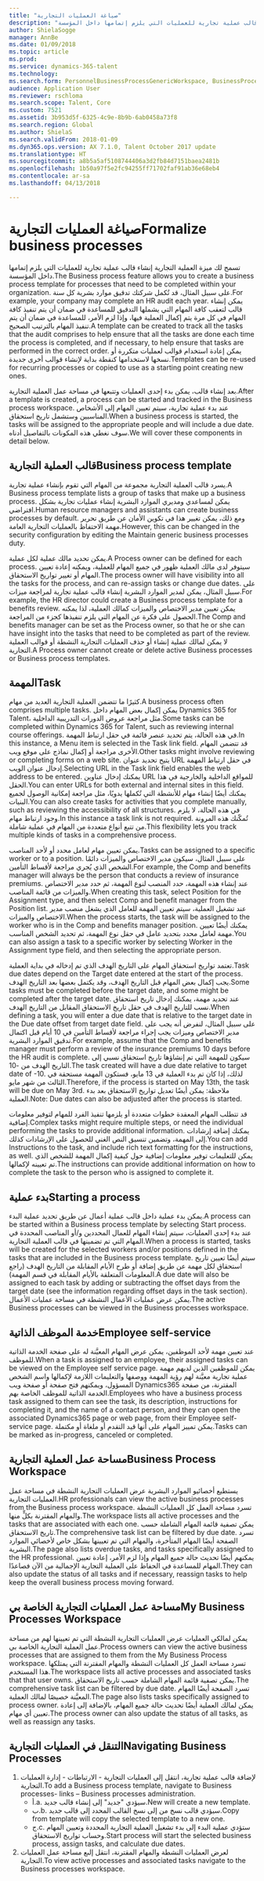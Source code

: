 ```yaml
---
title: "صياغة العمليات التجارية"
description: "تسمح لك ميزة العملية التجارية إنشاء قالب عملية تجارية للعمليات التي يلزم إتمامها داخل المؤسسة."
author: ShielaSogge
manager: AnnBe
ms.date: 01/09/2018
ms.topic: article
ms.prod: 
ms.service: dynamics-365-talent
ms.technology: 
ms.search.form: PersonnelBusinessProcessGenericWorkspace, BusinessProcessGenericTemplateListpage, BusinessProcessGenericMyTemplates, BusinessProcessGroupAssignment
audience: Application User
ms.reviewer: rschloma
ms.search.scope: Talent, Core
ms.custom: 7521
ms.assetid: 3b953d5f-6325-4c9e-8b9b-6ab0458a73f8
ms.search.region: Global
ms.author: ShielaS
ms.search.validFrom: 2018-01-09
ms.dyn365.ops.version: AX 7.1.0, Talent October 2017 update
ms.translationtype: HT
ms.sourcegitcommit: a8b5a5af5108744406a3d2fb84d7151baea2481b
ms.openlocfilehash: 1b50a97f5e2fc94255ff71702faf91ab36e68eb4
ms.contentlocale: ar-sa
ms.lasthandoff: 04/13/2018

---
```

# <a name="formalize-business-processes"></a><span data-ttu-id="4debd-103">صياغة العمليات التجارية</span><span class="sxs-lookup"><span data-stu-id="4debd-103">Formalize business processes</span></span>
<span data-ttu-id="4debd-104">تسمح لك ميزة العملية التجارية إنشاء قالب عملية تجارية للعمليات التي يلزم إتمامها داخل المؤسسة.</span><span class="sxs-lookup"><span data-stu-id="4debd-104">The Business process feature allows you to create a business process template for processes that need to be completed within your organization.</span></span> <span data-ttu-id="4debd-105">على سبيل المثال، قد تُكمل شركتك تدقيق موارد بشرية كل سنة.</span><span class="sxs-lookup"><span data-stu-id="4debd-105">For example, your company may complete an HR audit each year.</span></span> <span data-ttu-id="4debd-106">يمكن إنشاء قالب لتعقب كافة المهام التي يشملها التدقيق للمساعدة في ضمان أن يتم تنفيذ كافة المهام في كل مرة يتم إكمال العملية فيها، وإذا لزم الأمر، للمساعدة في ضمان أن يتم تنفيذ المهام بالترتيب الصحيح.</span><span class="sxs-lookup"><span data-stu-id="4debd-106">A template can be created to track all the tasks that the audit comprises to help ensure that all the tasks are done each time the process is completed, and if necessary, to help ensure that tasks are performed in the correct order.</span></span> <span data-ttu-id="4debd-107">يمكن إعادة استخدام قوالب لعمليات متكررة أو نسخها لاستخدامها كنقطة بداية لإنشاء قوالب أخرى جديدة.</span><span class="sxs-lookup"><span data-stu-id="4debd-107">Templates can be re-used for recurring processes or copied to use as a starting point creating new ones.</span></span>

<span data-ttu-id="4debd-108">بعد إنشاء قالب، يمكن بدء إحدى العمليات وتتبعها في مساحة عمل العملية التجارية.</span><span class="sxs-lookup"><span data-stu-id="4debd-108">After a template is created, a process can be started and tracked in the Business process workspace.</span></span>  <span data-ttu-id="4debd-109">عند بدء عملية تجارية، سيتم تعيين المهام إلى الأشخاص المناسبين وستشمل تاريخ استحقاق.</span><span class="sxs-lookup"><span data-stu-id="4debd-109">When a business process is started, the tasks will be assigned to the appropriate people and will include a due date.</span></span> <span data-ttu-id="4debd-110">سوف نغطي هذه المكونات بالتفاصيل أدناه.</span><span class="sxs-lookup"><span data-stu-id="4debd-110">We will cover these components in detail below.</span></span>

## <a name="business-process-template"></a><span data-ttu-id="4debd-111">قالب العملية التجارية</span><span class="sxs-lookup"><span data-stu-id="4debd-111">Business process template</span></span>
<span data-ttu-id="4debd-112">يسرد قالب العملية التجارية مجموعة من المهام التي تقوم بإنشاء عملية تجارية.</span><span class="sxs-lookup"><span data-stu-id="4debd-112">A Business process template lists a group of tasks that make up a business process.</span></span> <span data-ttu-id="4debd-113">يمكن لمساعدي ومديري الموارد البشرية إنشاء عمليات تجارية بشكل افتراضي.</span><span class="sxs-lookup"><span data-stu-id="4debd-113">Human resource managers and assistants can create business processes by default.</span></span>  <span data-ttu-id="4debd-114">ومع ذلك، يمكن تغيير هذا في تكوين الأمان عن طريق تحرير مهمة الاحتفاظ بالعمليات التجارية العامة.</span><span class="sxs-lookup"><span data-stu-id="4debd-114">However, this can be changed in the security configuration by editing the Maintain generic business processes duty.</span></span>

<span data-ttu-id="4debd-115">يمكن تحديد مالك عملية لكل عملية.</span><span class="sxs-lookup"><span data-stu-id="4debd-115">A Process owner can be defined for each process.</span></span> <span data-ttu-id="4debd-116">سيتوفر لدى مالك العملية ظهور في جميع المهام للعملية، ويمكنه إعادة تعيين المهام أو تغيير تواريخ الاستحقاق.</span><span class="sxs-lookup"><span data-stu-id="4debd-116">The process owner will have visibility into all the tasks for the process, and can re-assign tasks or change due dates.</span></span>  <span data-ttu-id="4debd-117">على سبيل المثال، يمكن لمدير الموارد البشرية إنشاء قالب عملية تجارية لمراجعة ميزات.</span><span class="sxs-lookup"><span data-stu-id="4debd-117">For example, the HR director could create a Business process template for a benefits review.</span></span>  <span data-ttu-id="4debd-118">يمكن تعيين مدير الاختصاص والميزات كمالك العملية، لذا يمكنه الحصول على فكرة عن المهام التي يلزم تنفيذها كجزء من المراجعة.</span><span class="sxs-lookup"><span data-stu-id="4debd-118">The Comp and benefits manager can be set as the Process owner, so that he or she can have insight into the tasks that need to be completed as part of the review.</span></span>  <span data-ttu-id="4debd-119">لا يمكن لمالك عملية إنشاء أو حذف العمليات التجارية النشطة أو قوالب العملية التجارية.</span><span class="sxs-lookup"><span data-stu-id="4debd-119">A Process owner cannot create or delete active Business processes or Business process templates.</span></span>

## <a name="task"></a><span data-ttu-id="4debd-120">المهمة</span><span class="sxs-lookup"><span data-stu-id="4debd-120">Task</span></span>
<span data-ttu-id="4debd-121">كثيرًا ما تتضمن العملية التجارية العديد من مهام.</span><span class="sxs-lookup"><span data-stu-id="4debd-121">A business process often comprises multiple tasks.</span></span> <span data-ttu-id="4debd-122">يمكن إكمال بعض المهام داخل Dynamics 365 for Talent، مثل مراجعة عروض الدورات التدريبية الداخلية.</span><span class="sxs-lookup"><span data-stu-id="4debd-122">Some tasks can be completed within Dynamics 365 for Talent, such as reviewing internal course offerings.</span></span> <span data-ttu-id="4debd-123">في هذه الحالة، يتم تحديد عنصر قائمة في حقل ارتباط المهمة.</span><span class="sxs-lookup"><span data-stu-id="4debd-123">In this instance, a Menu item is selected in the Task link field.</span></span> <span data-ttu-id="4debd-124">قد تتضمن المهام الأخرى مراجعة أو إكمال نماذج على موقع ويب.</span><span class="sxs-lookup"><span data-stu-id="4debd-124">Other tasks might involve reviewing or completing forms on a web site.</span></span> <span data-ttu-id="4debd-125">يتيح تحديد عنوان URL في حقل ارتباط المهمة إدخال عنوان الويب.</span><span class="sxs-lookup"><span data-stu-id="4debd-125">Selecting URL in the Task link field enables the web address to be entered.</span></span> <span data-ttu-id="4debd-126">يمكنك إدخال عناوين URL للمواقع الداخلية والخارجية في هذا الحقل.</span><span class="sxs-lookup"><span data-stu-id="4debd-126">You can enter URLs for both external and internal sites in this field.</span></span> <span data-ttu-id="4debd-127">يمكنك أيضًا إنشاء مهام للأنشطة التي تُكملها يدويًا، مثل مراجعة إمكانية الوصول لجميع البنيات.</span><span class="sxs-lookup"><span data-stu-id="4debd-127">You can also create tasks for activities that you complete manually, such as reviewing the accessibility of all structures.</span></span> <span data-ttu-id="4debd-128">في هذه الحالة، لا يلزم وجود ارتباط مهام.</span><span class="sxs-lookup"><span data-stu-id="4debd-128">In this instance a task link is not required.</span></span> <span data-ttu-id="4debd-129">تُمكّنك هذه المرونة من تتبع أنواع متعددة من المهام في عملية شاملة.</span><span class="sxs-lookup"><span data-stu-id="4debd-129">This flexibility lets you track multiple kinds of tasks in a comprehensive process.</span></span>

<span data-ttu-id="4debd-130">يمكن تعيين مهام لعامل محدد أو لأحد المناصب.</span><span class="sxs-lookup"><span data-stu-id="4debd-130">Tasks can be assigned to a specific worker or to a position.</span></span> <span data-ttu-id="4debd-131">على سبيل المثال، سيكون مدير الاختصاص والميزات دائمًا الشخص الذي يُجري مراجعة لأقساط التأمين.</span><span class="sxs-lookup"><span data-stu-id="4debd-131">For example, the Comp and benefits manager will always be the person that conducts a review of insurance premiums.</span></span>   <span data-ttu-id="4debd-132">عند إنشاء هذه المهمة، حدد المنصب لنوع المهمة، ثم حدد مدير الاختصاص والميزات من قائمة المناصب.</span><span class="sxs-lookup"><span data-stu-id="4debd-132">When creating this task, select Position for the Assignment type, and then select Comp and benefit manager from the Position list.</span></span> <span data-ttu-id="4debd-133">عند تشغيل العملية، سيتم تعيين المهمة للعامل الذي يشغل منصب مدير الاختصاص والميزات.</span><span class="sxs-lookup"><span data-stu-id="4debd-133">When the process starts, the task will be assigned to the worker who is in the Comp and benefits manager position.</span></span> <span data-ttu-id="4debd-134">يمكنك أيضًا تعيين مهمة لعامل محدد بتحديد عامل في حقل نوع المهمة، ثم تحديد الشخص المناسب.</span><span class="sxs-lookup"><span data-stu-id="4debd-134">You can also assign a task to a specific worker by selecting Worker in the Assignment type field, and then selecting the appropriate person.</span></span>

<span data-ttu-id="4debd-135">تعتمد تواريخ استحقاق المهام على التاريخ الهدف الذي تم إدخاله في بداية العملية.</span><span class="sxs-lookup"><span data-stu-id="4debd-135">Task due dates depend on the Target date entered at the start of the process.</span></span> <span data-ttu-id="4debd-136">يجب إكمال بعض المهام قبل التاريخ الهدف، وقد يكتمل بعضها بعد التاريخ الهدف.</span><span class="sxs-lookup"><span data-stu-id="4debd-136">Some tasks must be completed before the target date, and some might be completed after the target date.</span></span>  <span data-ttu-id="4debd-137">عند تحديد مهمة، يمكنك إدخال تاريخ استحقاق نسب للتاريخ الهدف في حقل تاريخ الاستحقاق المقابل من التاريخ الهدف.</span><span class="sxs-lookup"><span data-stu-id="4debd-137">When defining a task, you will enter a due date that is relative to the target date in the Due date offset from target date field.</span></span> <span data-ttu-id="4debd-138">على سبيل المثال، لنفرض أنه يجب على مدير الاختصاص وميزات يجب إجراء مراجعة لأقساط التأمين في 10 أيام قبل اكتمال تدقيق الموارد البشرية.</span><span class="sxs-lookup"><span data-stu-id="4debd-138">For example, assume that the Comp and benefits manager must perform a review of the insurance premiums 10 days before the HR audit is complete.</span></span> <span data-ttu-id="4debd-139">سيكون للمهمة التي تم إنشاؤها تاريخ استحقاق نسبي إلى التاريخ الهدف من -10.</span><span class="sxs-lookup"><span data-stu-id="4debd-139">The task created will have a due date relative to target date of -10.</span></span> <span data-ttu-id="4debd-140">لذلك، إذا كان تم بدء العملية في 13 مايو، فستكون المهمة مستحقة في الثالث من شهر مايو.</span><span class="sxs-lookup"><span data-stu-id="4debd-140">Therefore, if the process is started on May 13th, the task will be due on May 3rd.</span></span> <span data-ttu-id="4debd-141">ملاحظة: يمكن أيضًا تعديل تواريخ الاستحقاق بعد بدء العملية.</span><span class="sxs-lookup"><span data-stu-id="4debd-141">Note: Due dates can also be adjusted after the process is started.</span></span>

<span data-ttu-id="4debd-142">قد تتطلب المهام المعقدة خطوات متعددة أو يلزمها تنفيذ الفرد للمهام لتوفير معلومات إضافية.</span><span class="sxs-lookup"><span data-stu-id="4debd-142">Complex tasks might require multiple steps, or need the individual performing the tasks to provide additional information.</span></span> <span data-ttu-id="4debd-143">يمكنك إضافة إرشادات إلى المهمة، وتضمين تنسيق النص الغني للحصول على الإرشادات كذلك.</span><span class="sxs-lookup"><span data-stu-id="4debd-143">You can add Instructions to the task, and include rich text formatting for the instructions, as well.</span></span> <span data-ttu-id="4debd-144">يمكن للتعليمات توفير معلومات إضافية حول كيفية إكمال المهمة للشخص الذي تم تعيينه لإكمالها.</span><span class="sxs-lookup"><span data-stu-id="4debd-144">The instructions can provide additional information on how to complete the task to the person who is assigned to complete it.</span></span>

## <a name="starting-a-process"></a><span data-ttu-id="4debd-145">بدء عملية</span><span class="sxs-lookup"><span data-stu-id="4debd-145">Starting a process</span></span>
<span data-ttu-id="4debd-146">يمكن بدء عملية داخل قالب عملية أعمال عن طريق تحديد عملية البدء.</span><span class="sxs-lookup"><span data-stu-id="4debd-146">A process can be started within a Business process template by selecting Start process.</span></span>  <span data-ttu-id="4debd-147">عند بدء إحدى العمليات، سيتم إنشاء المهام للعمال المحددين و/أو المناصب المحددة في المهام التي تم تضمينها في قالب العملية التجارية.</span><span class="sxs-lookup"><span data-stu-id="4debd-147">When a process is started, tasks will be created for the selected workers and/or positions defined in the tasks that are included in the Business process template.</span></span> <span data-ttu-id="4debd-148">سيتم أيضًا تعيين تاريخ استحقاق لكل مهمة عن طريق إضافة أو طرح الأيام المقابلة من التاريخ الهدف (راجع المعلومات المتعلقة بالأيام المقابلة في قسم المهمة).</span><span class="sxs-lookup"><span data-stu-id="4debd-148">A due date will also be assigned to each task by adding or subtracting the offset days from the target date (see the information regarding offset days in the task section).</span></span> <span data-ttu-id="4debd-149">يمكن عرض عمليات الأعمال النشطة في مساحة عمليات الأعمال.</span><span class="sxs-lookup"><span data-stu-id="4debd-149">The active Business processes can be viewed in the Business processes workspace.</span></span> 

## <a name="employee-self-service"></a><span data-ttu-id="4debd-150">خدمة الموظف الذاتية</span><span class="sxs-lookup"><span data-stu-id="4debd-150">Employee self-service</span></span>
<span data-ttu-id="4debd-151">عند تعيين مهمة لأحد الموظفين، يمكن عرض المهام المعيَّنة له على صفحة الخدمة الذاتية للموظف.</span><span class="sxs-lookup"><span data-stu-id="4debd-151">When a task is assigned to an employee, their assigned tasks can be viewed on the Employee self service page.</span></span> <span data-ttu-id="4debd-152">يمكن للموظفين الذين لديهم مهمة عملية تجارية معيَّنة لهم رؤية المهمة ووصفها والتعليمات اللازمة لإكمالها واسم الشخص المسؤول، ويمكنهم فتح صفحة أو صفحة ويب Dynamics365 المقترنة، من صفحة الخدمة الذاتية للموظف الخاصة بهم.</span><span class="sxs-lookup"><span data-stu-id="4debd-152">Employees who have a business process task assigned to them can see the task, its description, instructions for completing it, and the name of a contact person, and they can open the associated Dynamics365 page or web page, from their Employee self-service page.</span></span> <span data-ttu-id="4debd-153">يمكن تمييز المهام على أنها قيد التقدم أو ملغاة أو مكتملة.</span><span class="sxs-lookup"><span data-stu-id="4debd-153">Tasks can be marked as in-progress, canceled or completed.</span></span>

## <a name="business-process-workspace"></a><span data-ttu-id="4debd-154">مساحة عمل العملية التجارية</span><span class="sxs-lookup"><span data-stu-id="4debd-154">Business Process Workspace</span></span>
<span data-ttu-id="4debd-155">يستطيع أخصائيو الموارد البشرية عرض العمليات التجارية النشطة في مساحة عمل العمليات التجارية.</span><span class="sxs-lookup"><span data-stu-id="4debd-155">HR professionals can view the active business processes from the Business process workspace.</span></span> <span data-ttu-id="4debd-156">تسرد مساحة العمل كل العمليات النشطة والمهام المقترنة بكلٍّ منها.</span><span class="sxs-lookup"><span data-stu-id="4debd-156">The workspace lists all active processes and the tasks that are associated with each one.</span></span> <span data-ttu-id="4debd-157">يمكن تصفية قائمة المهام الشاملة حسب تاريخ الاستحقاق.</span><span class="sxs-lookup"><span data-stu-id="4debd-157">The comprehensive task list can be filtered by due date.</span></span> <span data-ttu-id="4debd-158">تسرد الصفحة أيضًا المهام المتأخرة، والمهام التي تم تعيينها بشكل خاص لأخصائي الموارد البشرية.</span><span class="sxs-lookup"><span data-stu-id="4debd-158">The page also lists overdue tasks, and tasks specifically assigned to the HR professional.</span></span> <span data-ttu-id="4debd-159">يمكنهم أيضًا تحديث حالة جميع المهام وإذا لزم الأمر، إعادة تعيين المهام للمساعدة في الحفاظ على العملية التجارية الإجمالية من الآن فصاعدًا.</span><span class="sxs-lookup"><span data-stu-id="4debd-159">They can also update the status of all tasks and if necessary, reassign tasks to help keep the overall business process moving forward.</span></span>

## <a name="my-business-processes-workspace"></a><span data-ttu-id="4debd-160">مساحة عمل العمليات التجارية الخاصة بي</span><span class="sxs-lookup"><span data-stu-id="4debd-160">My Business Processes Workspace</span></span>
<span data-ttu-id="4debd-161">يمكن لمالكي العمليات عرض العمليات التجارية النشطة التي تم تعيينها لهم من مساحة عمل العملية التجارية الخاصة بي.</span><span class="sxs-lookup"><span data-stu-id="4debd-161">Process owners can view the active business processes that are assigned to them from the My Business Process workspace.</span></span> <span data-ttu-id="4debd-162">تسرد مساحة العمل كل العمليات النشطة والمهام المقترنة التي يمتلكها هذا المستخدم.</span><span class="sxs-lookup"><span data-stu-id="4debd-162">The workspace lists all active processes and associated tasks that that user owns.</span></span>  <span data-ttu-id="4debd-163">يمكن تصفية قائمة المهام الشاملة حسب تاريخ الاستحقاق.</span><span class="sxs-lookup"><span data-stu-id="4debd-163">The comprehensive task list can be filtered by due date.</span></span> <span data-ttu-id="4debd-164">تسرد الصفحة أيضًا المهام المعيَّنة خصيصًا لمالك العملية.</span><span class="sxs-lookup"><span data-stu-id="4debd-164">The page also lists tasks specifically assigned to process owner.</span></span> <span data-ttu-id="4debd-165">يمكن لمالك العملية أيضًا تحديث حالة جميع المهام، بالإضافة إلى إعادة تعيين أي مهام.</span><span class="sxs-lookup"><span data-stu-id="4debd-165">The process owner can also update the status of all tasks, as well as reassign any tasks.</span></span>

## <a name="navigating-business-processes"></a><span data-ttu-id="4debd-166">التنقل في العمليات التجارية</span><span class="sxs-lookup"><span data-stu-id="4debd-166">Navigating Business Processes</span></span>
1. <span data-ttu-id="4debd-167">لإضافة قالب عملية تجارية، انتقل إلى العمليات التجارية - الارتباطات - إدارة العمليات التجارية.</span><span class="sxs-lookup"><span data-stu-id="4debd-167">To add a Business process template, navigate to Business processes- links – Business processes administration.</span></span>
   - <span data-ttu-id="4debd-168">أ.</span><span class="sxs-lookup"><span data-stu-id="4debd-168">a.</span></span>   <span data-ttu-id="4debd-169">سيؤدي "جديد" إلى إنشاء قالب جديد.</span><span class="sxs-lookup"><span data-stu-id="4debd-169">New will create a new template.</span></span>
   - <span data-ttu-id="4debd-170">ب.</span><span class="sxs-lookup"><span data-stu-id="4debd-170">b.</span></span>   <span data-ttu-id="4debd-171">سيؤدي قالب نسخ من إلى نسخ القالب المحدد إلى قالب جديد.</span><span class="sxs-lookup"><span data-stu-id="4debd-171">Copy from template will copy the selected template to a new one.</span></span>
   - <span data-ttu-id="4debd-172">ج.</span><span class="sxs-lookup"><span data-stu-id="4debd-172">c.</span></span>   <span data-ttu-id="4debd-173">ستؤدي عملية البدء إلى بدء تشغيل العملية التجارية المحددة وتعيين المهام وحساب تواريخ الاستحقاق.</span><span class="sxs-lookup"><span data-stu-id="4debd-173">Start process will start the selected business process, assign tasks, and calculate due dates.</span></span>  
2. <span data-ttu-id="4debd-174">لعرض العمليات النشطة والمهام المقترنة، انتقل إلىع مساحة عمل العمليات التجارية.</span><span class="sxs-lookup"><span data-stu-id="4debd-174">To view active processes and associated tasks navigate to the Business processes workspace.</span></span>

